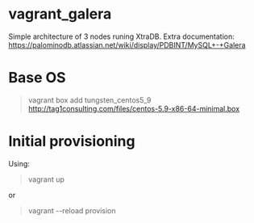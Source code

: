 # vagrant_galera

Simple architecture of 3 nodes runing XtraDB. 
Extra documentation: https://palominodb.atlassian.net/wiki/display/PDBINT/MySQL+-+Galera


# Base OS

> vagrant box add tungsten_centos5_9 http://tag1consulting.com/files/centos-5.9-x86-64-minimal.box

# Initial provisioning

Using:

>  vagrant up

or

>  vagrant --reload provision



